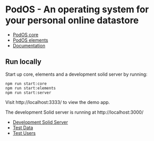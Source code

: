 # PodOS - An operating system for your personal online datastore

* [PodOS core](./core)
* [PodOS elements](./elements)
* [Documentation](./docs)

## Run locally

Start up core, elements and a development solid server by running:

```shell
npm run start:core
npm run start:elements
npm run start:server
```

Visit http://localhost:3333/ to view the demo app.

The development Solid server is running at http://localhost:3000/ 

* [Development Solid Server](./dev-solid-server)
* [Test Data](./dev-solid-server/data)
* [Test Users](./dev-solid-server/Readme.md#Users)